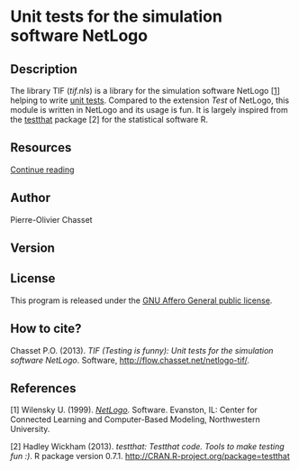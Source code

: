 Unit tests for the simulation software NetLogo
==============================================

## Description

The library TIF (*tif.nls*) is a library for the simulation software NetLogo [[1](http://ccl.northwestern.edu/netlogo/)] helping to write [unit tests](https://en.wikipedia.org/wiki/Unit_testing). Compared to the extension *Test* of NetLogo, this module is written in NetLogo and its usage is fun. It is largely inspired from the [testthat](https://github.com/hadley/test_that) package [2] for the statistical software R.

## Resources

[Continue reading](http://flow.chasset.net/netlogo-tif/)

## Author

Pierre-Olivier Chasset

## Version



## License

This program is released under the [GNU Affero General public license](http://www.gnu.org/licenses/agpl.html).

## How to cite?

Chasset P.O. (2013). *TIF (Testing is funny): Unit tests for the simulation software NetLogo*. Software, http://flow.chasset.net/netlogo-tif/.

## References

[1] Wilensky U. (1999). [*NetLogo*](http://ccl.northwestern.edu/netlogo/). Software. Evanston, IL: Center for Connected Learning and Computer-Based Modeling, Northwestern University.

[2] Hadley Wickham (2013). *testthat: Testthat code.  Tools to make testing fun :)*. R package version 0.7.1.
  http://CRAN.R-project.org/package=testthat
